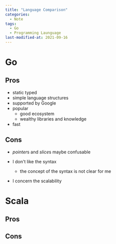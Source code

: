 ```yaml
---
title: "Language Comparison"
categories:
  - Note
tags:
  - Go
  - Programming Launguage
last-modified-at: 2021-09-16
---
```


# Go

## Pros

- static typed
- simple language structures
- supported by Google
- popular
  - good ecosystem
  - wealthy libraries and knowledge
- fast

## Cons

- *pointer*s and *slice*s maybe confusable
- I don't like the syntax
  - the concept of the syntax is not clear for me

- I concern the scalability


# Scala

## Pros

## Cons
